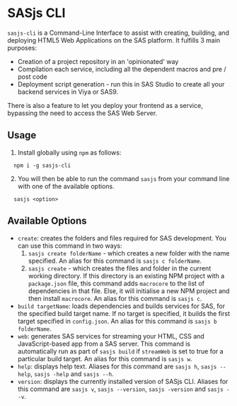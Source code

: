 # SASjs CLI

`sasjs-cli` is a Command-Line Interface to assist with creating, building, and deploying HTML5 Web Applications on the SAS platform.  It fulfills 3 main purposes:

* Creation of a project repository in an 'opinionated' way
* Compilation each service, including all the dependent macros and pre / post code
* Deployment script generation - run this in SAS Studio to create all your backend services in Viya or SAS9.

There is also a feature to let you deploy your frontend as a service, bypassing the need to access the SAS Web Server.

## Usage

1. Install globally using `npm` as follows:
```
  npm i -g sasjs-cli
```
2. You will then be able to run the command `sasjs` from your command line with one of the available options.

```
  sasjs <option>
```

## Available Options

- `create`: creates the folders and files required for SAS development. You can use this command in two ways:
  1. `sasjs create folderName` - which creates a new folder with the name specified. An alias for this command is `sasjs c folderName`.
  2. `sasjs create` - which creates the files and folder in the current working directory. If this directory is an existing NPM project with a `package.json` file, this command adds `macrocore` to the list of dependencies in that file. Else, it will initialise a new NPM project and then install `macrocore`. An alias for this command is `sasjs c`.
- `build targetName`: loads dependencies and builds services for SAS, for the specified build target name. If no target is specified, it builds the first target specified in `config.json`. An alias for this command is `sasjs b folderName`.
- `web`: generates SAS services for streaming your HTML, CSS and JavaScript-based app from a SAS server. This command is automatically run as part of `sasjs build` if `streamWeb` is set to true for a particular build target. An alias for this command is `sasjs w`.
- `help`: displays help text. Aliases for this command are `sasjs h`, `sasjs --help`, `sasjs -help` and `sasjs --h`.
- `version`: displays the currently installed version of SASjs CLI. Aliases for this command are `sasjs v`, `sasjs --version`, `sasjs -version` and `sasjs --v`.
